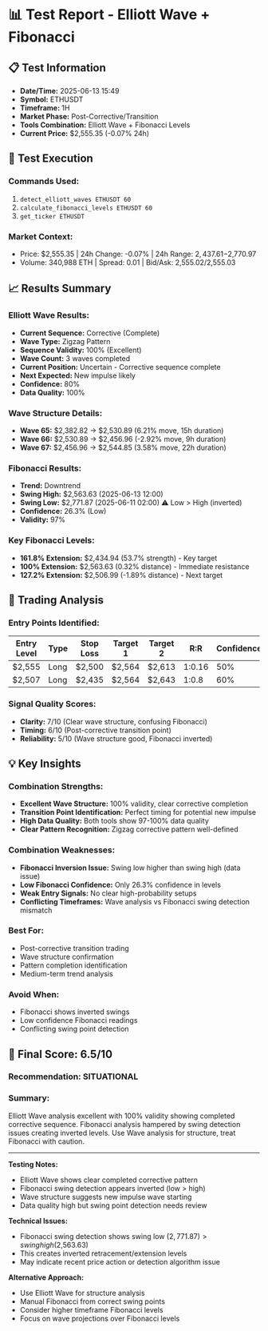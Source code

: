 # 📊 Test Report - Elliott Wave + Fibonacci

## 📋 Test Information
- **Date/Time:** 2025-06-13 15:49
- **Symbol:** ETHUSDT
- **Timeframe:** 1H
- **Market Phase:** Post-Corrective/Transition
- **Tools Combination:** Elliott Wave + Fibonacci Levels
- **Current Price:** $2,555.35 (-0.07% 24h)

## 🔬 Test Execution
### Commands Used:
1. `detect_elliott_waves ETHUSDT 60`
2. `calculate_fibonacci_levels ETHUSDT 60`
3. `get_ticker ETHUSDT`

### Market Context:
- Price: $2,555.35 | 24h Change: -0.07% | 24h Range: $2,437.61-$2,770.97
- Volume: 340,988 ETH | Spread: 0.01 | Bid/Ask: 2,555.02/2,555.03

## 📈 Results Summary

### Elliott Wave Results:
- **Current Sequence:** Corrective (Complete)
- **Wave Type:** Zigzag Pattern
- **Sequence Validity:** 100% (Excellent)
- **Wave Count:** 3 waves completed
- **Current Position:** Uncertain - Corrective sequence complete
- **Next Expected:** New impulse likely
- **Confidence:** 80%
- **Data Quality:** 100%

### Wave Structure Details:
- **Wave 65:** $2,382.82 → $2,530.89 (6.21% move, 15h duration)
- **Wave 66:** $2,530.89 → $2,456.96 (-2.92% move, 9h duration)  
- **Wave 67:** $2,456.96 → $2,544.85 (3.58% move, 22h duration)

### Fibonacci Results:
- **Trend:** Downtrend
- **Swing High:** $2,563.63 (2025-06-13 12:00)
- **Swing Low:** $2,771.87 (2025-06-11 02:00) ⚠️ Low > High (inverted)
- **Confidence:** 26.3% (Low)
- **Validity:** 97%

### Key Fibonacci Levels:
- **161.8% Extension:** $2,434.94 (53.7% strength) - Key target
- **100% Extension:** $2,563.63 (0.32% distance) - Immediate resistance
- **127.2% Extension:** $2,506.99 (-1.89% distance) - Next target

## 🎯 Trading Analysis

### Entry Points Identified:
| Entry Level | Type | Stop Loss | Target 1 | Target 2 | R:R | Confidence |
|-------------|------|-----------|----------|----------|-----|------------|
| $2,555      | Long | $2,500    | $2,564   | $2,613   | 1:0.16 | 50%      |
| $2,507      | Long | $2,435    | $2,564   | $2,643   | 1:0.8  | 60%      |

### Signal Quality Scores:
- **Clarity:** 7/10 (Clear wave structure, confusing Fibonacci)
- **Timing:** 6/10 (Post-corrective transition point)
- **Reliability:** 5/10 (Wave structure good, Fibonacci inverted)

## 💡 Key Insights

### Combination Strengths:
- **Excellent Wave Structure:** 100% validity, clear corrective completion
- **Transition Point Identification:** Perfect timing for potential new impulse
- **High Data Quality:** Both tools show 97-100% data quality
- **Clear Pattern Recognition:** Zigzag corrective pattern well-defined

### Combination Weaknesses:
- **Fibonacci Inversion Issue:** Swing low higher than swing high (data issue)
- **Low Fibonacci Confidence:** Only 26.3% confidence in levels
- **Weak Entry Signals:** No clear high-probability setups
- **Conflicting Timeframes:** Wave analysis vs Fibonacci swing detection mismatch

### Best For:
- Post-corrective transition trading
- Wave structure confirmation
- Pattern completion identification
- Medium-term trend analysis

### Avoid When:
- Fibonacci shows inverted swings
- Low confidence Fibonacci readings
- Conflicting swing point detection

## 🎯 Final Score: 6.5/10

### Recommendation: **SITUATIONAL**

### Summary: 
Elliott Wave analysis excellent with 100% validity showing completed corrective sequence. Fibonacci analysis hampered by swing detection issues creating inverted levels. Use Wave analysis for structure, treat Fibonacci with caution.

---

**Testing Notes:**
- Elliott Wave shows clear completed corrective pattern
- Fibonacci swing detection appears inverted (low > high)
- Wave structure suggests new impulse wave starting
- Data quality high but swing point detection needs review

**Technical Issues:**
- Fibonacci swing detection shows swing low ($2,771.87) > swing high ($2,563.63)
- This creates inverted retracement/extension levels
- May indicate recent price action or detection algorithm issue

**Alternative Approach:**
- Use Elliott Wave for structure analysis
- Manual Fibonacci from correct swing points
- Consider higher timeframe Fibonacci levels
- Focus on wave projections over Fibonacci levels
